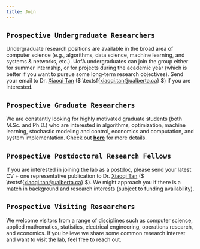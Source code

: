 ```yaml
---
title: Join
---
```


<!-- > <mark>**`Openings`**</mark>: We are constantly looking for highly motivated students (both undergraduate and graduate) who are interested in algorithms, optimization, machine learning, and systems research. If you are already at UofA and want to join the SODA Lab, feel free to send your CV + transcript to Dr. Xiaoqi Tan ($\textsf{xtan@sodalab.ca}$). For prospective students who are not currently enrolled at UofA, check out [**here**](https://xiaoqitan.org/prospectivegrads) for more details. 
-->

## `Prospective Undergraduate Researchers` 
>
Undergraduate research positions are available in the broad area of computer science (e.g., algorithms, data science, machine learning, and systems & networks, etc.). UofA undergraduates can join the group either for summer internship, or for projects during the academic year (which is better if you want to pursue some long-term research objectives). Send your email to Dr. [Xiaoqi Tan](https://xiaoqitan.org) ($ \textsf{xiaoqi.tan@ualberta.ca} $) if you are interested. 


## `Prospective Graduate Researchers`  
>
We are constantly looking for highly motivated graduate students (both M.Sc. and Ph.D.) who are interested in algorithms, optimization, machine learning, stochastic modeling and control, economics and computation, and system implementation. Check out [**here**](https://xiaoqitan.org/prospectivegrads) for more details. 


## `Prospective Postdoctoral Research Fellows`
>
If you are interested in joining the lab as a postdoc, please send your latest CV + one representative publication to  Dr. [Xiaoqi Tan](https://xiaoqitan.org) ($ \textsf{xiaoqi.tan@ualberta.ca} $). We might approach you if there is a match in background and research interests (subject to funding availability). 

## `Prospective Visiting Researchers`
>
We welcome visitors from a range of disciplines such as computer science, applied mathematics, statistics, electrical engineering, operations research, and economics. If you believe we share some common research interest and want to visit the lab, feel free to reach out.